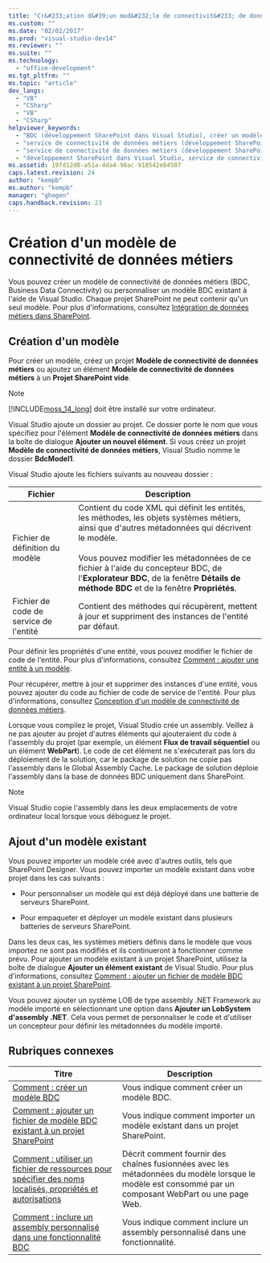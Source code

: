 ```yaml
---
title: "Cr&#233;ation d&#39;un mod&#232;le de connectivit&#233; de donn&#233;es m&#233;tiers"
ms.custom: ""
ms.date: "02/02/2017"
ms.prod: "visual-studio-dev14"
ms.reviewer: ""
ms.suite: ""
ms.technology: 
  - "office-development"
ms.tgt_pltfrm: ""
ms.topic: "article"
dev_langs: 
  - "VB"
  - "CSharp"
  - "VB"
  - "CSharp"
helpviewer_keywords: 
  - "BDC (développement SharePoint dans Visual Studio), créer un modèle"
  - "service de connectivité de données métiers (développement SharePoint dans Visual Studio), créer un modèle"
  - "service de connectivité de données métiers (développement SharePoint dans Visual Studio), modèle"
  - "développement SharePoint dans Visual Studio, service de connectivité de données métiers"
ms.assetid: 19fd12d0-a51a-4da4-98ac-918542e84507
caps.latest.revision: 24
author: "kempb"
ms.author: "kempb"
manager: "ghogen"
caps.handback.revision: 23
---
```

# Cr&#233;ation d&#39;un mod&#232;le de connectivit&#233; de donn&#233;es m&#233;tiers
  Vous pouvez créer un modèle de connectivité de données métiers \(BDC, Business Data Connectivity\) ou personnaliser un modèle BDC existant à l'aide de Visual Studio.  Chaque projet SharePoint ne peut contenir qu'un seul modèle.  Pour plus d'informations, consultez [Intégration de données métiers dans SharePoint](../sharepoint/integrating-business-data-into-sharepoint.md).  
  
## Création d'un modèle  
 Pour créer un modèle, créez un projet **Modèle de connectivité de données métiers** ou ajoutez un élément **Modèle de connectivité de données métiers** à un **Projet SharePoint vide**.  
  
> [!NOTE]  
>  [!INCLUDE[moss_14_long](../sharepoint/includes/moss-14-long-md.md)] doit être installé sur votre ordinateur.  
  
 Visual Studio ajoute un dossier au projet.  Ce dossier porte le nom que vous spécifiez pour l'élément **Modèle de connectivité de données métiers** dans la boîte de dialogue **Ajouter un nouvel élément**.  Si vous créez un projet **Modèle de connectivité de données métiers**, Visual Studio nomme le dossier **BdcModel1**.  
  
 Visual Studio ajoute les fichiers suivants au nouveau dossier :  
  
|Fichier|Description|  
|-------------|-----------------|  
|Fichier de définition du modèle|Contient du code XML qui définit les entités, les méthodes, les objets systèmes métiers, ainsi que d'autres métadonnées qui décrivent le modèle.<br /><br /> Vous pouvez modifier les métadonnées de ce fichier à l'aide du concepteur BDC, de l'**Explorateur BDC**, de la fenêtre **Détails de méthode BDC** et de la fenêtre **Propriétés**.|  
|Fichier de code de service de l'entité|Contient des méthodes qui récupèrent, mettent à jour et suppriment des instances de l'entité par défaut.|  
  
 Pour définir les propriétés d'une entité, vous pouvez modifier le fichier de code de l'entité.  Pour plus d'informations, consultez [Comment : ajouter une entité à un modèle](../sharepoint/how-to-add-an-entity-to-a-model.md).  
  
 Pour récupérer, mettre à jour et supprimer des instances d'une entité, vous pouvez ajouter du code au fichier de code de service de l'entité.  Pour plus d'informations, consultez [Conception d'un modèle de connectivité de données métiers](../sharepoint/designing-a-business-data-connectivity-model.md).  
  
 Lorsque vous compilez le projet, Visual Studio crée un assembly.  Veillez à ne pas ajouter au projet d'autres éléments qui ajouteraient du code à l'assembly du projet \(par exemple, un élément **Flux de travail séquentiel** ou un élément **WebPart**\).  Le code de cet élément ne s'exécuterait pas lors du déploiement de la solution, car le package de solution ne copie pas l'assembly dans le Global Assembly Cache.  Le package de solution déploie l'assembly dans la base de données BDC uniquement dans SharePoint.  
  
> [!NOTE]  
>  Visual Studio copie l'assembly dans les deux emplacements de votre ordinateur local lorsque vous déboguez le projet.  
  
## Ajout d'un modèle existant  
 Vous pouvez importer un modèle créé avec d'autres outils, tels que SharePoint Designer.  Vous pouvez importer un modèle existant dans votre projet dans les cas suivants :  
  
-   Pour personnaliser un modèle qui est déjà déployé dans une batterie de serveurs SharePoint.  
  
-   Pour empaqueter et déployer un modèle existant dans plusieurs batteries de serveurs SharePoint.  
  
 Dans les deux cas, les systèmes métiers définis dans le modèle que vous importez ne sont pas modifiés et ils continueront à fonctionner comme prévu.  Pour ajouter un modèle existant à un projet SharePoint, utilisez la boîte de dialogue **Ajouter un élément existant** de Visual Studio.  Pour plus d'informations, consultez [Comment : ajouter un fichier de modèle BDC existant à un projet SharePoint](../sharepoint/how-to-add-an-existing-bdc-model-file-to-a-sharepoint-project.md).  
  
 Vous pouvez ajouter un système LOB de type assembly .NET Framework au modèle importé en sélectionnant une option dans **Ajouter un LobSystem d'assembly .NET**.  Cela vous permet de personnaliser le code et d'utiliser un concepteur pour définir les métadonnées du modèle importé.  
  
## Rubriques connexes  
  
|Titre|Description|  
|-----------|-----------------|  
|[Comment : créer un modèle BDC](../sharepoint/how-to-create-a-bdc-model.md)|Vous indique comment créer un modèle BDC.|  
|[Comment : ajouter un fichier de modèle BDC existant à un projet SharePoint](../sharepoint/how-to-add-an-existing-bdc-model-file-to-a-sharepoint-project.md)|Vous indique comment importer un modèle existant dans un projet SharePoint.|  
|[Comment : utiliser un fichier de ressources pour spécifier des noms localisés, propriétés et autorisations](../sharepoint/how-to-use-a-resource-file-to-specify-localized-names-properties-and-permissions.md)|Décrit comment fournir des chaînes fusionnées avec les métadonnées du modèle lorsque le modèle est consommé par un composant WebPart ou une page Web.|  
|[Comment : inclure un assembly personnalisé dans une fonctionnalité BDC](../sharepoint/how-to-include-a-custom-assembly-in-a-bdc-feature.md)|Vous indique comment inclure un assembly personnalisé dans une fonctionnalité.|  
  
  